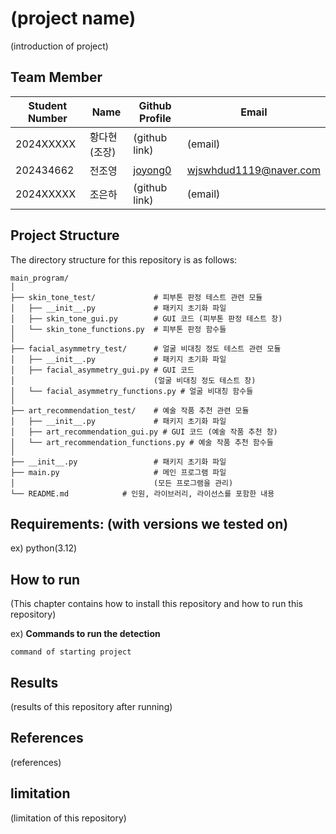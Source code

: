 # (project name)
(introduction of project)


## Team Member
|Student Number|Name|Github Profile|Email|
|--------------|----|--------------|-----|
|2024XXXXX|황다현(조장)|(github link)|(email)|
|202434662|전조영|[joyong0](https://github.com/joyong0)|wjswhdud1119@naver.com|
|2024XXXXX|조은하|(github link)|(email)|


## Project Structure
The directory structure for this repository is as follows:
```
main_program/
│
├── skin_tone_test/             # 피부톤 판정 테스트 관련 모듈
│   ├── __init__.py             # 패키지 초기화 파일
│   ├── skin_tone_gui.py        # GUI 코드 (피부톤 판정 테스트 창)
│   └── skin_tone_functions.py  # 피부톤 판정 함수들
│
├── facial_asymmetry_test/      # 얼굴 비대칭 정도 테스트 관련 모듈
│   ├── __init__.py             # 패키지 초기화 파일
│   ├── facial_asymmetry_gui.py # GUI 코드 
│                               (얼굴 비대칭 정도 테스트 창)
│   └── facial_asymmetry_functions.py # 얼굴 비대칭 함수들
│
├── art_recommendation_test/    # 예술 작품 추천 관련 모듈
│   ├── __init__.py             # 패키지 초기화 파일
│   ├── art_recommendation_gui.py # GUI 코드 (예술 작품 추천 창)
│   └── art_recommendation_functions.py # 예술 작품 추천 함수들
│
├── __init__.py                 # 패키지 초기화 파일
├── main.py                     # 메인 프로그램 파일 
│                               (모든 프로그램을 관리)
└── README.md            # 인원, 라이브러리, 라이선스를 포함한 내용
```


## Requirements: (with versions we tested on)
ex) python(3.12)


## How to run
(This chapter contains how to install this repository and how to run this repository) 

ex)
**Commands to run the detection**

```command of starting project```


## Results
(results of this repository after running)


## References
(references)

## limitation
(limitation of this repository)
